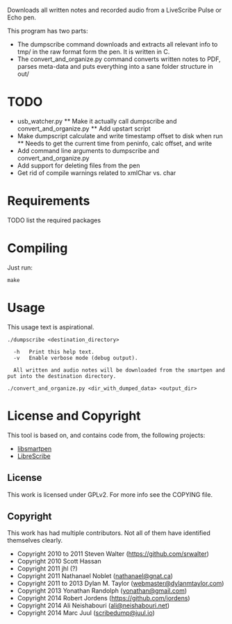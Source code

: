 
Downloads all written notes and recorded audio from a LiveScribe Pulse or Echo pen.

This program has two parts:
 
* The dumpscribe command downloads and extracts all relevant info to tmp/ in the raw format form the pen. It is written in C.
* The convert_and_organize.py command converts written notes to PDF, parses meta-data and puts everything into a sane folder structure in out/

# TODO

* usb_watcher.py
** Make it actually call dumpscribe and convert_and_organize.py
** Add upstart script
* Make dumpscript calculate and write timestamp offset to disk when run
** Needs to get the current time from peninfo, calc offset, and write
* Add command line arguments to dumpscribe and convert_and_organize.py
* Add support for deleting files from the pen
* Get rid of compile warnings related to xmlChar vs. char

# Requirements

TODO list the required packages

# Compiling

Just run:

```
make
```

# Usage 

This usage text is aspirational.

```
./dumpscribe <destination_directory>

  -h   Print this help text.
  -v   Enable verbose mode (debug output).

  All written and audio notes will be downloaded from the smartpen and put into the destination directory. 
```

```
./convert_and_organize.py <dir_with_dumped_data> <output_dir>
```

# License and Copyright

This tool is based on, and contains code from, the following projects:

* [libsmartpen](https://github.com/srwalter/libsmartpen)
* [LibreScribe](https://github.com/dylanmtaylor/LibreScribe)

## License

This work is licensed under GPLv2. For more info see the COPYING file.

## Copyright

This work has had multiple contributors. Not all of them have identified themselves clearly.

* Copyright 2010 to 2011 Steven Walter (https://github.com/srwalter)
* Copyright 2010 Scott Hassan
* Copyright 2011 jhl (?)
* Copyright 2011 Nathanael Noblet (nathanael@gnat.ca)
* Copyright 2011 to 2013 Dylan M. Taylor (webmaster@dylanmtaylor.com)
* Copyright 2013 Yonathan Randolph (yonathan@gmail.com) 
* Copyright 2014 Robert Jordens (https://github.com/jordens)
* Copyright 2014 Ali Neishabouri (ali@neishabouri.net)
* Copyright 2014 Marc Juul (scribedump@juul.io)
